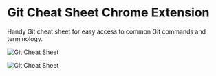 Git Cheat Sheet Chrome Extension
==================================

Handy Git cheat sheet for easy access to common Git commands and terminology.

![Git Cheat Sheet](https://raw.github.com/bradvin/Git-Cheat-Sheet-Chrome-Extension/master/GitCheatSheet-screenshot.png "Git Cheat Sheet")

![Git Cheat Sheet](https://raw.github.com/bradvin/Git-Cheat-Sheet-Chrome-Extension/master/GitCheatSheet-screenshot4.png "Git Cheat Sheet")
